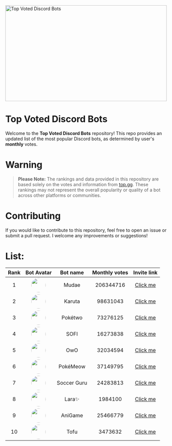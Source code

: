 <img src="https://miro.medium.com/v2/resize:fit:1400/0*HZPDFAVijYC-uNJ6.png" alt="Top Voted Discord Bots" height="300" width="100%">

# Top Voted Discord Bots

Welcome to the **Top Voted Discord Bots** repository! This repo provides an updated list of the most popular Discord bots, as determined by user's **monthly** votes.

# Warning
> **Please Note:** The rankings and data provided in this repository are based solely on the votes and information from [top.gg](https://top.gg/). These rankings may not represent the overall popularity or quality of a bot across other platforms or communities.

# Contributing

If you would like to contribute to this repository, feel free to open an issue or submit a pull request. I welcome any improvements or suggestions!

# List:



| Rank | Bot Avatar | Bot name        | Monthly votes | Invite link  |
|:----:|:----------:|:-----------------:|:--------------:|:------------:|
| 1 | <img src="https://cdn.discordapp.com/avatars/432610292342587392/29cb28fbf65a3958105026ab03abd306.png" width="45" height="45" style="border-radius: 50%"/> | Mudae | 206344716 | [Click me](https://discord.com/api/oauth2/authorize?client_id=432610292342587392&permissions=537159744&scope=applications.commands%20bot) |
| 2 | <img src="https://cdn.discordapp.com/avatars/646937666251915264/0e54d87446f106d1fd58385295ae9deb.png" width="45" height="45" style="border-radius: 50%"/> | Karuta | 98631043 | [Click me](https://discordapp.com/oauth2/authorize?client_id=646937666251915264&permissions=379969&scope=bot) |
| 3 | <img src="https://cdn.discordapp.com/avatars/716390085896962058/3031fa9e2fabde1652a57ab33f4d7f37.png" width="45" height="45" style="border-radius: 50%"/> | Pokétwo | 73276125 | [Click me](https://discord.com/oauth2/authorize?client_id=716390085896962058&scope=bot%20applications.commands&permissions=388168) |
| 4 | <img src="https://cdn.discordapp.com/avatars/853629533855809596/a_4e9b12420d607a91fe65c3f7a035398f.png" width="45" height="45" style="border-radius: 50%"/> | SOFI | 16273838 | [Click me](https://discord.com/api/oauth2/authorize?client_id=853629533855809596&scope=bot+applications.commands&permissions=515396455521) |
| 5 | <img src="https://cdn.discordapp.com/avatars/408785106942164992/6604e05f480223c8413e1bc2c8ce1716.png" width="45" height="45" style="border-radius: 50%"/> | OwO | 32034594 | [Click me](https://discordapp.com/oauth2/authorize?client_id=408785106942164992&permissions=1074120776&scope=bot) |
| 6 | <img src="https://cdn.discordapp.com/avatars/664508672713424926/f6f19c62e8680669189a3f8200b62558.png" width="45" height="45" style="border-radius: 50%"/> | PokéMeow | 37149795 | [Click me](https://discord.com/oauth2/authorize?client_id=664508672713424926&scope=bot%20applications.commands&permissions=388168) |
| 7 | <img src="https://cdn.discordapp.com/avatars/668075833780469772/664d980a7d6dd3667cc8f01457cec3da.png" width="45" height="45" style="border-radius: 50%"/> | Soccer Guru | 24283813 | [Click me](https://discord.com/oauth2/authorize?client_id=668075833780469772&scope=bot+applications.commands&permissions=388160) |
| 8 | <img src="https://cdn.discordapp.com/avatars/944016826751389717/bed9c32e0163818549e7abcd3f2221f2.png" width="45" height="45" style="border-radius: 50%"/> | Lara✨ | 1984100 | [Click me](https://discord.com/api/oauth2/authorize?client_id=944016826751389717&permissions=279176400136&scope=bot%20applications.commands) |
| 9 | <img src="https://cdn.discordapp.com/avatars/571027211407196161/1f12abe04f7dd3e48b0c7e4c6c13dda0.png" width="45" height="45" style="border-radius: 50%"/> | AniGame | 25466779 | [Click me](https://discordapp.com/api/oauth2/authorize?client_id=571027211407196161&permissions=0&scope=bot) |
| 10 | <img src="https://cdn.discordapp.com/avatars/792827809797898240/b6389c06e3ae606ad84a8b98591a1560.png" width="45" height="45" style="border-radius: 50%"/> | Tofu | 3473632 | [Click me](https://discord.com/oauth2/authorize?client_id=792827809797898240&scope=bot) |
